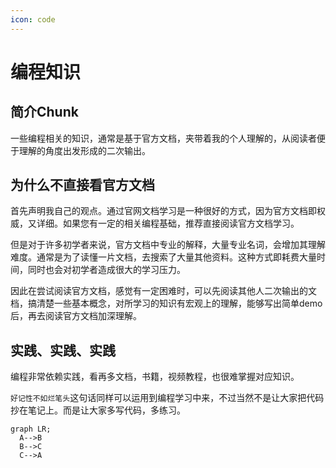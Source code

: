 ```yaml
---
icon: code
---
```


# 编程知识

## 简介Chunk

一些编程相关的知识，通常是基于官方文档，夹带着我的个人理解的，从阅读者便于理解的角度出发形成的二次输出。

## 为什么不直接看官方文档

首先声明我自己的观点。通过官网文档学习是一种很好的方式，因为官方文档即权威，又详细。如果您有一定的相关编程基础，推荐直接阅读官方文档学习。

但是对于许多初学者来说，官方文档中专业的解释，大量专业名词，会增加其理解难度。通常是为了读懂一片文档，去搜索了大量其他资料。这种方式即耗费大量时间，同时也会对初学者造成很大的学习压力。

因此在尝试阅读官方文档，感觉有一定困难时，可以先阅读其他人二次输出的文档，搞清楚一些基本概念，对所学习的知识有宏观上的理解，能够写出简单demo后，再去阅读官方文档加深理解。

## 实践、实践、实践

编程非常依赖实践，看再多文档，书籍，视频教程，也很难掌握对应知识。

`好记性不如烂笔头`这句话同样可以运用到编程学习中来，不过当然不是让大家把代码抄在笔记上。而是让大家多写代码，多练习。

```mermaid
graph LR;
  A-->B
  B-->C
  C-->A
```
